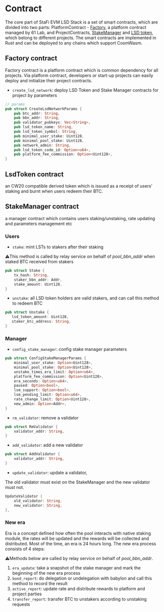 # Contract

The core part of StaFi EVM LSD Stack is a set of smart contracts, which are divided into two parts: PlatformContract - [Factory](https://github.com/stafiprotocol/babylon-lsd-contracts/tree/main/contracts/factory), a platform contract managed by 61 Lab, and ProjectContracts, [StakeManager](https://github.com/stafiprotocol/babylon-lsd-contracts/tree/main/contracts/stake_manager) and [LSD token](https://github.com/stafiprotocol/babylon-lsd-contracts/tree/main/contracts/lsd_token), which belong to different projects. The smart contracts are implemented in Rust and can be deployed to any chains which support CosmWasm.

## Factory contract

Factory contract is a platform contract which is common dependency for all projects. Via platform contract, developers or start-up projects can easily deploy and initialize their project contracts. 

- `create_lsd_network`: deploy LSD Token and Stake Manager contracts for project by parameters

```rust
// params  
pub struct CreateLsdNetworkParams {
    pub btc_addr: String,
    pub bbn_addr: String,
    pub validator_pubkeys: Vec<String>,
    pub lsd_token_name: String,
    pub lsd_token_symbol: String,
    pub minimal_user_stake: Uint128,
    pub minimal_pool_stake: Uint128,
    pub network_admin: String,
    pub lsd_token_code_id: Option<u64>,
    pub platform_fee_commission: Option<Uint128>,
}
```

## LsdToken contract

an CW20 compatible derived token which is issued as a receipt of users' staking and burnt when users redeem their BTC.

## StakeManager contract

a manager contract which contains users staking/unstaking, rate updating and parameters management etc

### Users
- `stake`: mint LSTs to stakers after their staking

⚠️This method is called by relay service on behalf of *pool_bbn_addr* when staked BTC received from stakers

```rust
pub struct Stake {
    tx_hash: String,
    staker_bbn_addr: Addr,
    stake_amount: Uint128,
}
```

- `unstake`: all LSD token holders are valid stakers, and can call this method to redeem BTC

 ```rust
pub struct Unstake {
    lsd_token_amount: Uint128,
    staker_btc_address: String,
}
```

### Manager

- `config_stake_manager`: config stake manager parameters

```rust
pub struct ConfigStakeManagerParams {
    minimal_user_stake: Option<Uint128>,
    minimal_pool_stake: Option<Uint128>,
    unstake_times_era_limit: Option<u64>,
    platform_fee_commission: Option<Uint128>,
    era_seconds: Option<u64>,
    paused: Option<bool>,
    lsm_support: Option<bool>,
    lsm_pending_limit: Option<u64>,
    rate_change_limit: Option<Uint128>,
    new_admin: Option<Addr>,
}
```

- `rm_validator`: remove a validator

```rust
pub struct RmValidator {
    validator_addr: String,
}
```

- `add_validator`: add a new validator

```rust
pub struct AddValidator {
    validator_addr: String,
}
```

- `update_validator`: update a validator, 

The old validator must exist on the StakeManager and the new validator must not.

```rust
UpdateValidator {
    old_validator: String,
    new_validator: String,
},
```

### New era


Era is a concept defined how often the pool interacts with native staking module, the rates will be updated and the rewards will be collected and distributed. Most of the time, an era is 24 hours long. The new era process consists of 4 steps: 

⚠️Methods below are called by relay service on behalf of *pool_bbn_addr*.

1. `era_update`: take a snapshot of the stake manager and mark the beginning of the new era process
2. `bond_report`: do delegation or undelegation with babylon and call this method to record the result
3. `active_report`: update rate and distribute rewards to platform and project parties
4. `transfer_report`: transfer BTC to unstakers according to unstaking requests
